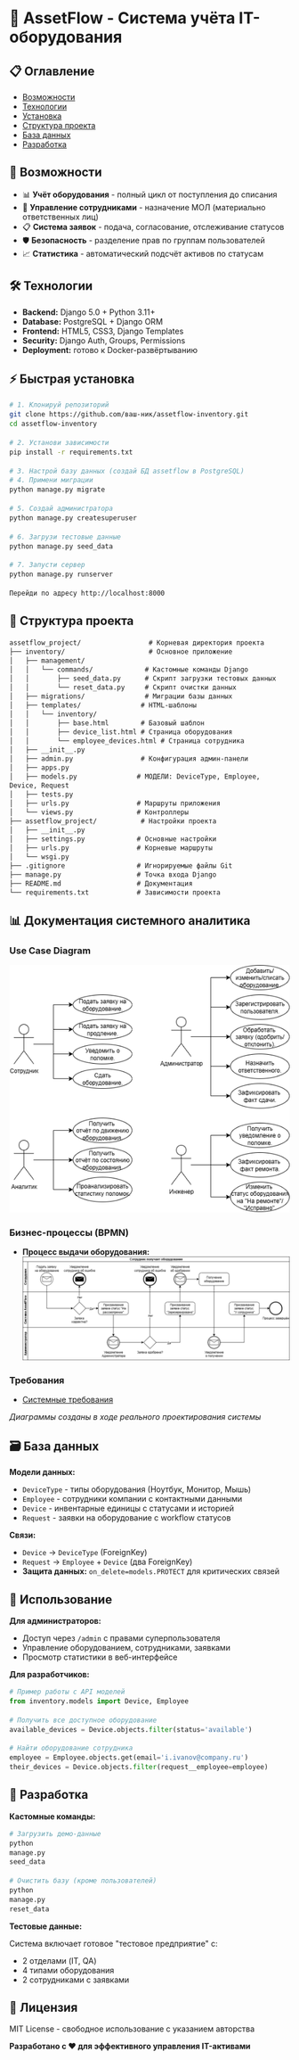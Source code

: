 # 🏢 AssetFlow - Система учёта IT-оборудования

## 📋 Оглавление

- [Возможности](#возможности)
- [Технологии](#технологии)
- [Установка](#установка)
- [Структура проекта](#структура-проекта)
- [База данных](#база-данных)
- [Разработка](#разработка)

## 🚀 Возможности

- 📊 **Учёт оборудования** - полный цикл от поступления до списания
- 👥 **Управление сотрудниками** - назначение МОЛ (материально ответственных лиц)
- 📋 **Система заявок** - подача, согласование, отслеживание статусов
- 🛡️ **Безопасность** - разделение прав по группам пользователей
- 📈 **Статистика** - автоматический подсчёт активов по статусам

## 🛠 Технологии

- **Backend:** Django 5.0 + Python 3.11+
- **Database:** PostgreSQL + Django ORM
- **Frontend:** HTML5, CSS3, Django Templates
- **Security:** Django Auth, Groups, Permissions
- **Deployment:** готово к Docker-развёртыванию

## ⚡ Быстрая установка

```bash
# 1. Клонируй репозиторий
git clone https://github.com/ваш-ник/assetflow-inventory.git
cd assetflow-inventory

# 2. Установи зависимости
pip install -r requirements.txt

# 3. Настрой базу данных (создай БД assetflow в PostgreSQL)
# 4. Примени миграции
python manage.py migrate

# 5. Создай администратора
python manage.py createsuperuser

# 6. Загрузи тестовые данные
python manage.py seed_data

# 7. Запусти сервер
python manage.py runserver

Перейди по адресу http://localhost:8000
```

## 📁 Структура проекта

```
assetflow_project/                 # Корневая директория проекта
├── inventory/                     # Основное приложение
│   ├── management/
│   │   └── commands/             # Кастомные команды Django
│   │       ├── seed_data.py      # Скрипт загрузки тестовых данных
│   │       └── reset_data.py     # Скрипт очистки данных
│   ├── migrations/               # Миграции базы данных
│   ├── templates/               # HTML-шаблоны
│   │   └── inventory/
│   │       ├── base.html        # Базовый шаблон
│   │       ├── device_list.html # Страница оборудования
│   │       └── employee_devices.html # Страница сотрудника
│   ├── __init__.py
│   ├── admin.py                 # Конфигурация админ-панели
│   ├── apps.py
│   ├── models.py               # МОДЕЛИ: DeviceType, Employee, Device, Request
│   ├── tests.py
│   ├── urls.py                 # Маршруты приложения
│   └── views.py                # Контроллеры
├── assetflow_project/           # Настройки проекта
│   ├── __init__.py
│   ├── settings.py             # Основные настройки
│   ├── urls.py                 # Корневые маршруты
│   └── wsgi.py
├── .gitignore                  # Игнорируемые файлы Git
├── manage.py                   # Точка входа Django
├── README.md                   # Документация
└── requirements.txt            # Зависимости проекта
```

## 📊 Документация системного аналитика


### Use Case Diagram
![Use Case Diagram](/docs/diagrams/use_case/assetflow_use_case.png)

### Бизнес-процессы (BPMN)
- **Процесс выдачи оборудования:** ![Equipment Request](/docs/diagrams/bpmn/process_equipment_request.png)

### Требования
- [Системные требования](/docs/requirements/system_requirements.md)

*Диаграммы созданы в ходе реального проектирования системы*

## 🗃 База данных

**Модели данных:**

- `DeviceType` - типы оборудования (Ноутбук, Монитор, Мышь)
- `Employee` - сотрудники компании с контактными данными
- `Device` - инвентарные единицы с статусами и историей
- `Request` - заявки на оборудование с workflow статусов

**Связи:**

- `Device` → `DeviceType` (ForeignKey)
- `Request` → `Employee` + `Device` (два ForeignKey)
- **Защита данных:** `on_delete=models.PROTECT` для критических связей

## 🎯 Использование

**Для администраторов:**

- Доступ через `/admin` с правами суперпользователя
- Управление оборудованием, сотрудниками, заявками
- Просмотр статистики в веб-интерфейсе

**Для разработчиков:**

```python
# Пример работы с API моделей
from inventory.models import Device, Employee

# Получить все доступное оборудование
available_devices = Device.objects.filter(status='available')

# Найти оборудование сотрудника
employee = Employee.objects.get(email='i.ivanov@company.ru')
their_devices = Device.objects.filter(request__employee=employee)
```

## 🔧 Разработка

**Кастомные команды:**

```python
# Загрузить демо-данные
python
manage.py
seed_data

# Очистить базу (кроме пользователей) 
python
manage.py
reset_data
```

**Тестовые данные:**

Система включает готовое "тестовое предприятие" с:

- 2 отделами (IT, QA)
- 4 типами оборудования
- 2 сотрудниками с заявками

## 📄 Лицензия

MIT License - свободное использование с указанием авторства

**Разработано с ❤️ для эффективного управления IT-активами**

